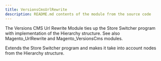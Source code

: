 ```yaml
---
title: VersionsCmsUrlRewrite
description: README.md contents of the module from the source code
---
```


The Versions CMS Url Rewrite Module ties up the Store Switcher program with implementation of the Hierarchy structure. See also Magento_UrlRewrite and Magento_VersionsCms modules.

Extends the Store Switcher program and makes it take into account nodes from the Hierarchy structure.
